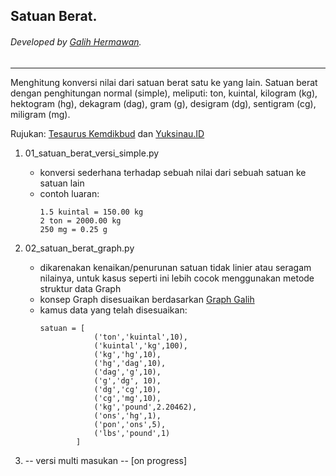 ## Satuan Berat.
###### Developed by [Galih Hermawan](https://galih.eu).
---

Menghitung konversi nilai dari satuan berat satu ke yang lain.
Satuan berat dengan penghitungan normal (simple), meliputi: ton, kuintal, kilogram (kg), hektogram (hg), dekagram (dag), gram (g), desigram (dg), sentigram (cg), miligram (mg).

Rujukan: [Tesaurus Kemdikbud](http://tesaurus.kemdikbud.go.id/tematis/lema/satuan%2Bberat) dan [Yuksinau.ID](https://www.yuksinau.id/satuan-berat/)

1. 01_satuan_berat_versi_simple.py
	- konversi sederhana terhadap sebuah nilai dari sebuah satuan ke satuan lain
	- contoh luaran:
        ```
        1.5 kuintal = 150.00 kg
		2 ton = 2000.00 kg
		250 mg = 0.25 g
        ```
        
2. 02_satuan_berat_graph.py
	- dikarenakan kenaikan/penurunan satuan tidak linier atau seragam nilainya, untuk kasus seperti ini lebih cocok menggunakan metode struktur data Graph
	- konsep Graph disesuaikan berdasarkan [Graph Galih](https://github.com/galihboy/py-mini-projects/tree/main/Struktur_Data)
	- kamus data yang telah disesuaikan: 
		```
		satuan = [
					('ton','kuintal',10), 
					('kuintal','kg',100), 
					('kg','hg',10), 
					('hg','dag',10),
					('dag','g',10), 
					('g','dg', 10), 
					('dg','cg',10), 
					('cg','mg',10),
					('kg','pound',2.20462), 
					('ons','hg',1), 
					('pon','ons',5), 
					('lbs','pound',1)
				]
		```
3. -- versi multi masukan -- [on progress]
